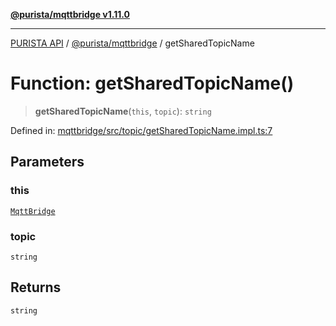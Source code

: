 [**@purista/mqttbridge v1.11.0**](../README.md)

***

[PURISTA API](../../../packages.md) / [@purista/mqttbridge](../README.md) / getSharedTopicName

# Function: getSharedTopicName()

> **getSharedTopicName**(`this`, `topic`): `string`

Defined in: [mqttbridge/src/topic/getSharedTopicName.impl.ts:7](https://github.com/puristajs/purista/blob/master/packages/mqttbridge/src/topic/getSharedTopicName.impl.ts#L7)

## Parameters

### this

[`MqttBridge`](../classes/MqttBridge.md)

### topic

`string`

## Returns

`string`
